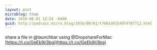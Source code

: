 ```yaml
---
layout: post
microblog: true
date: 2016-08-01 12:24 -0400
guid: http://padraic.micro.blog/2016/08/01/t760149154974707712.html
---
```

share a file in @launchbar using @DropshareForMac [https://t.co/GeEb9ii3bg](https://t.co/GeEb9ii3bg)
